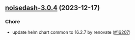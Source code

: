

## [noisedash-3.0.4](https://github.com/truecharts/charts/compare/noisedash-3.0.3...noisedash-3.0.4) (2023-12-17)

### Chore

- update helm chart common to 16.2.7 by renovate ([#16207](https://github.com/truecharts/charts/issues/16207))
  
  